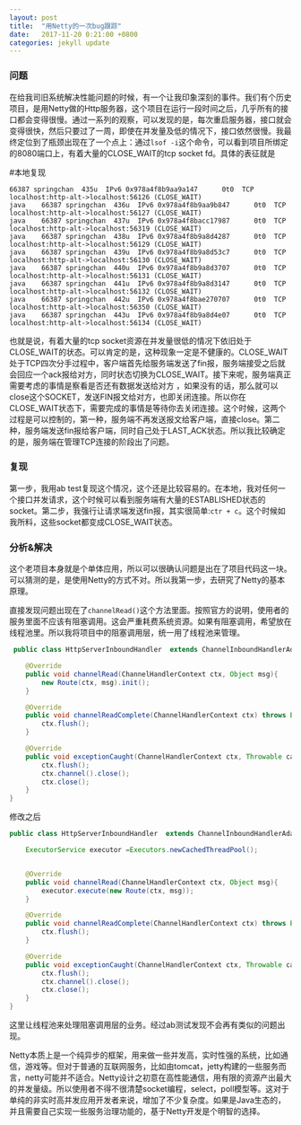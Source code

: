 ```yaml
---
layout: post
title:  "用Netty的一次bug跟踪"
date:   2017-11-20 0:21:00 +0800
categories: jekyll update
---
```


### 问题
在给我司旧系统解决性能问题的时候，有一个让我印象深刻的事件。我们有个历史项目，是用Netty做的Http服务器，这个项目在运行一段时间之后，几乎所有的接口都会变得很慢。通过一系列的观察，可以发现的是，每次重启服务器，接口就会变得很快，然后只要过了一周，即使在并发量及低的情况下，接口依然很慢。我最终定位到了瓶颈出现在了一个点上：通过`lsof -i`这个命令，可以看到项目所绑定的8080端口上，有着大量的CLOSE_WAIT的tcp socket fd。具体的表征就是

#本地复现
```shell
66387 springchan  435u  IPv6 0x978a4f8b9aa9a147      0t0  TCP localhost:http-alt->localhost:56126 (CLOSE_WAIT)
java    66387 springchan  436u  IPv6 0x978a4f8b9aa9b847      0t0  TCP localhost:http-alt->localhost:56127 (CLOSE_WAIT)
java    66387 springchan  437u  IPv6 0x978a4f8bacc17987      0t0  TCP localhost:http-alt->localhost:56319 (CLOSE_WAIT)
java    66387 springchan  438u  IPv6 0x978a4f8b9a8d4287      0t0  TCP localhost:http-alt->localhost:56129 (CLOSE_WAIT)
java    66387 springchan  439u  IPv6 0x978a4f8b9a8d53c7      0t0  TCP localhost:http-alt->localhost:56130 (CLOSE_WAIT)
java    66387 springchan  440u  IPv6 0x978a4f8b9a8d3707      0t0  TCP localhost:http-alt->localhost:56131 (CLOSE_WAIT)
java    66387 springchan  441u  IPv6 0x978a4f8b9a8d3147      0t0  TCP localhost:http-alt->localhost:56132 (CLOSE_WAIT)
java    66387 springchan  442u  IPv6 0x978a4f8bae270707      0t0  TCP localhost:http-alt->localhost:56350 (CLOSE_WAIT)
java    66387 springchan  443u  IPv6 0x978a4f8b9a8d4e07      0t0  TCP localhost:http-alt->localhost:56134 (CLOSE_WAIT)
```

也就是说，有着大量的tcp socket资源在并发量很低的情况下依旧处于CLOSE_WAIT的状态。可以肯定的是，这种现象一定是不健康的。CLOSE_WAIT处于TCP四次分手过程中，客户端首先给服务端发送了fin报，服务端接受之后就会回应一个ack报给对方，同时状态切换为CLOSE_WAIT。接下来呢，服务端真正需要考虑的事情是察看是否还有数据发送给对方 ，如果没有的话，那么就可以close这个SOCKET，发送FIN报文给对方，也即关闭连接。所以你在CLOSE_WAIT状态下，需要完成的事情是等待你去关闭连接。这个时候，这两个过程是可以控制的，第一种，服务端不再发送报文给客户端，直接close。第二种，服务端发送fin报给客户端，同时自己处于LAST_ACK状态。所以我比较确定的是，服务端在管理TCP连接的阶段出了问题。

### 复现
第一步，我用ab test复现这个情况，这个还是比较容易的。在本地，我对任何一个接口并发请求，这个时候可以看到服务端有大量的ESTABLISHED状态的socket。第二步，我强行让请求端发送fin报，其实很简单:`ctr + c`。这个时候如我所料，这些socket都变成CLOSE_WAIT状态。

### 分析&解决
这个老项目本身就是个单体应用，所以可以很确认问题是出在了项目代码这一块。可以猜测的是，是使用Netty的方式不对。所以我第一步，去研究了Netty的基本原理。

直接发现问题出现在了`channelRead()`这个方法里面。按照官方的说明，使用者的服务里面不应该有阻塞调用。这会严重耗费系统资源。如果有阻塞调用，希望放在线程池里。所以我将项目中的阻塞调用层，统一用了线程池来管理。

```java
 public class HttpServerInboundHandler  extends ChannelInboundHandlerAdapter{

    @Override
    public void channelRead(ChannelHandlerContext ctx, Object msg){
        new Route(ctx, msg).init();
    }

    @Override
    public void channelReadComplete(ChannelHandlerContext ctx) throws Exception {
        ctx.flush();
    }

    @Override
    public void exceptionCaught(ChannelHandlerContext ctx, Throwable cause) {
    	ctx.flush();
        ctx.channel().close();
        ctx.close();
    }    
}  
```

修改之后

```java
public class HttpServerInboundHandler  extends ChannelInboundHandlerAdapter{

    ExecutorService executor =Executors.newCachedThreadPool();


    @Override
    public void channelRead(ChannelHandlerContext ctx, Object msg){
        executor.execute(new Route(ctx, msg));
    }

    @Override
    public void channelReadComplete(ChannelHandlerContext ctx) throws Exception {
        ctx.flush();
    }

    @Override
    public void exceptionCaught(ChannelHandlerContext ctx, Throwable cause) {
    	ctx.flush();
        ctx.channel().close();
        ctx.close();
    }    
}
```
这里让线程池来处理阻塞调用层的业务。经过ab测试发现不会再有类似的问题出现。

Netty本质上是一个纯异步的框架，用来做一些并发高，实时性强的系统，比如通信，游戏等。但对于普通的互联网服务，比如由tomcat，jetty构建的一些服务而言，netty可能并不适合。Netty设计之初意在高性能通信，用有限的资源产出最大的并发量级。所以使用者不得不很清楚socket编程，select，poll模型等。这对于单纯的非实时高并发应用开发者来说，增加了不少复杂度。如果是Java生态的，并且需要自己实现一些服务治理功能的，基于Netty开发是个明智的选择。

